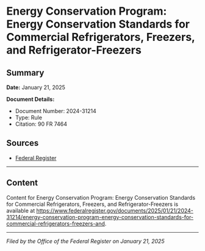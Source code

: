 # Energy Conservation Program: Energy Conservation Standards for Commercial Refrigerators, Freezers, and Refrigerator-Freezers

## Summary

**Date:** January 21, 2025

**Document Details:**
- Document Number: 2024-31214
- Type: Rule
- Citation: 90 FR 7464

## Sources
- [Federal Register](https://www.federalregister.gov/documents/2025/01/21/2024-31214/energy-conservation-program-energy-conservation-standards-for-commercial-refrigerators-freezers-and)

---

## Content

Content for Energy Conservation Program: Energy Conservation Standards for Commercial Refrigerators, Freezers, and Refrigerator-Freezers is available at https://www.federalregister.gov/documents/2025/01/21/2024-31214/energy-conservation-program-energy-conservation-standards-for-commercial-refrigerators-freezers-and.

---

*Filed by the Office of the Federal Register on January 21, 2025*
